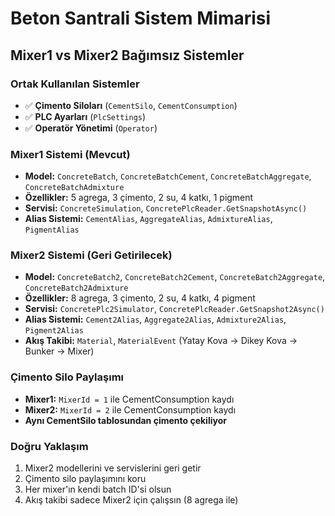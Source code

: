 # Beton Santrali Sistem Mimarisi

## Mixer1 vs Mixer2 Bağımsız Sistemler

### Ortak Kullanılan Sistemler
- ✅ **Çimento Siloları** (`CementSilo`, `CementConsumption`)
- ✅ **PLC Ayarları** (`PlcSettings`)
- ✅ **Operatör Yönetimi** (`Operator`)

### Mixer1 Sistemi (Mevcut)
- **Model:** `ConcreteBatch`, `ConcreteBatchCement`, `ConcreteBatchAggregate`, `ConcreteBatchAdmixture`
- **Özellikler:** 5 agrega, 3 çimento, 2 su, 4 katkı, 1 pigment
- **Servisi:** `ConcreteSimulation`, `ConcretePlcReader.GetSnapshotAsync()`
- **Alias Sistemi:** `CementAlias`, `AggregateAlias`, `AdmixtureAlias`, `PigmentAlias`

### Mixer2 Sistemi (Geri Getirilecek)
- **Model:** `ConcreteBatch2`, `ConcreteBatch2Cement`, `ConcreteBatch2Aggregate`, `ConcreteBatch2Admixture`
- **Özellikler:** 8 agrega, 3 çimento, 2 su, 4 katkı, 4 pigment
- **Servisi:** `ConcretePlc2Simulator`, `ConcretePlcReader.GetSnapshot2Async()`
- **Alias Sistemi:** `Cement2Alias`, `Aggregate2Alias`, `Admixture2Alias`, `Pigment2Alias`
- **Akış Takibi:** `Material`, `MaterialEvent` (Yatay Kova → Dikey Kova → Bunker → Mixer)

### Çimento Silo Paylaşımı
- **Mixer1:** `MixerId = 1` ile CementConsumption kaydı
- **Mixer2:** `MixerId = 2` ile CementConsumption kaydı
- **Aynı CementSilo tablosundan çimento çekiliyor**

### Doğru Yaklaşım
1. Mixer2 modellerini ve servislerini geri getir
2. Çimento silo paylaşımını koru
3. Her mixer'ın kendi batch ID'si olsun
4. Akış takibi sadece Mixer2 için çalışsın (8 agrega ile)
